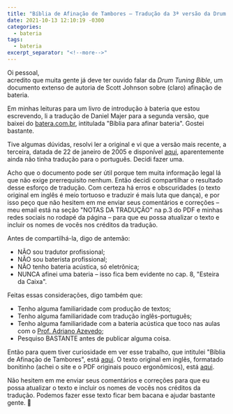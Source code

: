 ```yaml
---
title: "Bíblia de Afinação de Tambores – Tradução da 3ª versão da Drum Tuning Bible"
date: 2021-10-13 12:10:19 -0300
categories:
  - bateria
tags:
  - bateria
excerpt_separator: "<!--more-->"
---
```

Oi pessoal,  
acredito que muita gente já deve ter ouvido falar da _Drum Tuning Bible_, um documento extenso de autoria de Scott Johnson sobre (claro) afinação de bateria.
<!--more-->
Em minhas leituras para um livro de introdução à bateria que estou escrevendo, li a tradução de Daniel Majer para a segunda versão, que baixei do [batera.com.br][bcb-bpab], intitulada "Bíblia para afinar bateria". Gostei bastante.

Tive algumas dúvidas, resolvi ler a original e vi que a versão mais recente, a terceira, datada de 22 de janeiro de 2005 e disponível [aqui][profsound], aparentemente ainda não tinha tradução para o português. Decidi fazer uma.

Acho que o documento pode ser útil porque tem muita informação legal lá que não exige prerrequisito nenhum. Então decidi compartilhar o resultado desse esforço de tradução. Com certeza há erros e obscuridades (o texto original em inglês é meio tortuoso e traduzir é mais luta que dança), e por isso peço que não hesitem em me enviar seus comentários e correções – meu email está na seção "NOTAS DA TRADUÇÃO" na p.3 do PDF e minhas redes sociais no rodapé da página – para que eu possa atualizar o texto e incluir os nomes de vocês nos créditos da tradução.

Antes de compartilhá-la, digo de antemão:
- NÃO sou tradutor profissional;
- NÃO sou baterista profissional;
- NÃO tenho bateria acústica, só eletrônica;
- NUNCA afinei uma bateria – isso fica bem evidente no cap. 8, "Esteira da Caixa".

Feitas essas considerações, digo também que:
- Tenho alguma familiaridade com produção de textos;
- Tenho alguma familiaridade com tradução inglês-português;
- Tenho alguma familiaridade com a bateria acústica que toco nas aulas com o [Prof. Adriano Azevedo][adriano-azevedo];
- Pesquiso BASTANTE antes de publicar alguma coisa.

Então para quem tiver curiosidade em ver esse trabalho, que intitulei "Bíblia de Afinação de Tambores", está [aqui][DTBv3-pt_BR]. O texto original em inglês, formatado bonitinho (achei o site e o PDF originais pouco ergonômicos), está [aqui][DTBv3-en_US].

Não hesitem em me enviar seus comentários e correções para que eu possa atualizar o texto e incluir os nomes de vocês nos créditos da tradução. Podemos fazer esse texto ficar bem bacana e ajudar bastante gente. :drum:

[bcb-bpab]: https://web.archive.org/web/20180402224219/http://www.batera.com.br/Artigos/biblia-para-afinar-bateria
[profsound]: https://web.archive.org/web/20111110023235/http://home.earthlink.net/~prof.sound/
[adriano-azevedo]: http://adrianoazevedo.com.br/
[DTBv3-pt_BR]: https://drive.google.com/file/d/1hDR8UwvztN1fM0Tw5i2gSN-MoGNn0oFv/view?usp=sharing
[DTBv3-en_US]: https://drive.google.com/file/d/1E5KPgkweRcbtOmalmIA2slNT-Ju5kf-I/view?usp=sharing
